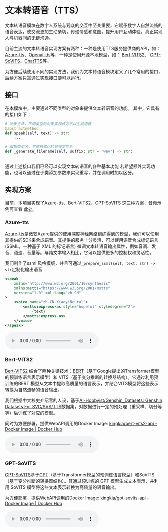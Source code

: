 # 文本转语音（TTS）

文本转语音模块在数字人系统与观众的交互中至关重要，它赋予数字人自然流畅的语音表达，使交流更加生动亲切，传递情感和意图，提升用户互动体验，真正实现人与机器间的无缝沟通。

目前主流的文本转语音实现方案有两种：一种是使用TTS服务提供商的API，如： [Azure-tts](https://learn.microsoft.com/zh-cn/azure/ai-services/speech-service/index-text-to-speech)、[Openai-tts](https://platform.openai.com/docs/guides/text-to-speech)等，一种是使用开源本地模型，如：
 [Bert-VITS2](https://github.com/fishaudio/Bert-VITS2)、
 [GPT-SoVITS](https://github.com/RVC-Boss/GPT-SoVITS)、[ChatTTS](https://github.com/2noise/ChatTTS?tab=readme-ov-file)等。

为方便后续使用不同的实现方法，我们为文本转语音模块定义了几个常用的接口，后续方案只需通过实现接口便可以运行。

## 接口

在本模块中，主要通过不同类型的对象来提供文本转语音的功能。
其中，它具有的接口如下：

```python
# 抽象方法，不同类型的对象实现该方法以生成语音
@abstractmethod
def speak(self, text) -> str:
    ...

# 根据类型名，生成格式化的音频文件名
def _generate_filename(self, suffix: str = "wav") -> str:
    ...
```

通过上述接口我们已经可以实现文本转语音的各种基本功能
若希望额外实现功能，也可以通过在子类添加参数来实现重写，并在调用时加以区分。

## 实现方案
目前，本项目实现了Azure-tts、Bert-VITS2、GPT-SoVITS 这三种方案，音频示例可查看 [此处](https://github.com/sse-digital-man/sysu-introducer-wiki/blob/main/module/audios)。
### Azure-tts

[Azure-tts](https://learn.microsoft.com/zh-cn/azure/ai-services/speech-service/index-text-to-speech)是微软Azure提供的使用深度神经网络训练得到的模型，我们可以使用其提供的SDK来合成语音。其提供的服务十分灵活，可以使用语音合成标记语言 (SSML，一种基于 XML 的标记语言) 微调文本转语音输出属性，例如音调、发音、语速、音量等。与纯文本输入相比，它可以提供更多的控制权和灵活性。

我们制作了ssml 风格模版，并且可通过`_prepare_ssml(self, text: str) -> str`定制化输出语音
```xml
<speak  
    xmlns="http://www.w3.org/2001/10/synthesis"
    xmlns:mstts="https://www.w3.org/2001/mstts"
    version="1.0" xml:lang="zh-CN"
>
    <voice name="zh-CN-XiaoyiNeural">
        <mstts:express-as style="hopeful" styledegree="2">
            {text}
        </mstts:express-as>
    </voice>
</speak>
```

<audio controls>
    <source src="audios/Azure-TTS.wav" type="audio/wav">
</audio>

### Bert-VITS2
[Bert-VITS2](https://github.com/fishaudio/Bert-VITS2) 结合了两种关键技术：[BERT](https://en.wikipedia.org/wiki/BERT_%28language_model%29)（基于Google提出的Transformer模型的预训练语言表示模型）和 VITS（基于变分推断的转换器结构）。它通过利用预训练的BERT 模型从文本中提取高质量的语言表示，并结合VITS模型将这些表示转换为自然流畅的语音输出。

我们根据中大校史介绍官的人设，基于[AI-Hobbyist/Genshin_Datasets: Genshin Datasets For SVC/SVS/TTS](https://github.com/AI-Hobbyist/Genshin_Datasets)数据集，对数据进行一定的预处理（重采样、切分等等）后训练了对应的模型。

同时为方便部署，提供WebAPI调用的Docker Image: [kingkia/bert-vits2-api - Docker Image | Docker Hub](https://hub.docker.com/r/kingkia/bert-vits2-api)

<audio controls>
    <source src="audios/Bert-VITS2.wav" type="audio/wav">
</audio>

### GPT-SoVITS
[GPT-SoVITS](https://github.com/RVC-Boss/GPT-SoVITS)基于[GPT](https://en.wikipedia.org/wiki/Generative_pre-trained_transformer)（基于Transformer模型的预训练语言模型）和SoVITS（基于变分推断的转换器结构）。其通过预训练的 GPT 模型生成文本表示，并利用 SoVITS 模型将这些文本表示转换为高质量的语音输出。


为方便部署，提供WebAPI调用的Docker Image: [kingkia/gpt-sovits-api - Docker Image | Docker Hub](https://hub.docker.com/r/kingkia/gpt-sovits-api)

<audio controls>
    <source src="audios/GPT-SoVITS.wav" type="audio/wav">
</audio>